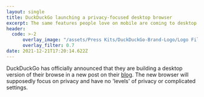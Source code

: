 ```yaml
---
layout: single
title: DuckDuckGo launching a privacy-focused desktop browser
excerpt: The same features people love on mobile are coming to desktop
header:
  code: >-2
      overlay_image: "/assets/Press Kits/DuckDuckGo-Brand-Logo/Logo Files/PNG/DuckDuckGo Logo- Horizontal/DuckDuckGo Logo- Horizontal.png"
      overlay_filter: 0.7
date: 2021-12-21T17:20:14.622Z
---
```

DuckDuckGo has officially announced that they are building a desktop version of their browse in a new post on their [blog](https://spreadprivacy.com/duckduckgo-2021-review/). The new browser will supposedly focus on privacy and have no 'levels' of privacy or complicated settings. 